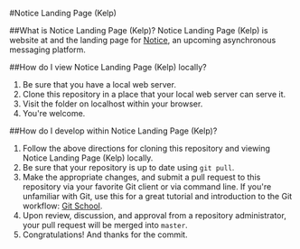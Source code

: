 #Notice Landing Page (Kelp)

##What is Notice Landing Page (Kelp)?
Notice Landing Page (Kelp) is website at and the landing page for [Notice](http://knot.is), an upcoming asynchronous messaging platform.

##How do I view Notice Landing Page (Kelp) locally?
1. Be sure that you have a local web server.
2. Clone this repository in a place that your local web server can serve it.
3. Visit the folder on localhost within your browser.
4. You're welcome.

##How do I develop within Notice Landing Page (Kelp)?
1. Follow the above directions for cloning this repository and viewing Notice Landing Page (Kelp) locally.
2. Be sure that your repository is up to date using `git pull`.
3. Make the appropriate changes, and submit a pull request to this repository via your favorite Git client or via command line. If you're unfamiliar with Git, use this for a great tutorial and introduction to the Git workflow: [Git School](https://try.github.io/).
4. Upon review, discussion, and approval from a repository administrator, your pull request will be merged into `master`.
5. Congratulations! And thanks for the commit.
